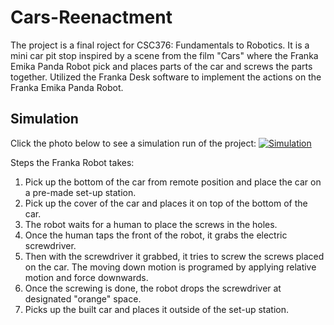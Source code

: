 # Cars-Reenactment
The project is a final roject for CSC376: Fundamentals to Robotics. 
It is a mini car pit stop inspired by a scene from the film "Cars" where the Franka Emika Panda Robot pick and places parts of the car and screws the parts together.
Utilized the Franka Desk software to implement the actions on the Franka Emika Panda Robot.



<h2>Simulation</h2>

Click the photo below to see a simulation run of the project:
[![Simulation](https://img.youtube.com/vi/phOzr_P2_O4/0.jpg)](https://www.youtube.com/watch?v=phOzr_P2_O4)


Steps the Franka Robot takes:
1. Pick up the bottom of the car from remote position and place the car on a pre-made set-up station.
2. Pick up the cover of the car and places it on top of the bottom of the car.
3. The robot waits for a human to place the screws in the holes.
4. Once the human taps the front of the robot, it grabs the electric screwdriver.
5. Then with the screwdriver it grabbed, it tries to screw the screws placed on the car. The moving down motion is programed by applying relative motion and force downwards.
6. Once the screwing is done, the robot drops the screwdriver at designated "orange" space.
7. Picks up the built car and places it outside of the set-up station. 
